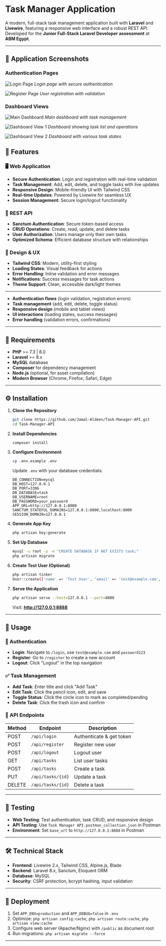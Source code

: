 # Task Manager Application

A modern, full-stack task management application built with **Laravel** and **Livewire**, featuring a responsive web interface and a robust REST API. Developed for the **Junior Full-Stack Laravel Developer assessment** at **ABM Egypt**.

---

## 📸 Application Screenshots

### Authentication Pages
![Login Page](screenshots/login.png)
*Login page with secure authentication*

![Register Page](screenshots/register.png)
*User registration with validation*

### Dashboard Views
![Main Dashboard](screenshots/dashboard.png)
*Main dashboard with task management*

![Dashboard View 1](screenshots/dashboard1.png)
*Dashboard showing task list and operations*

![Dashboard View 2](screenshots/dashboard2.png)
*Dashboard with various task states*


## 🚀 Features

### 🖥️ Web Application
- **Secure Authentication**: Login and registration with real-time validation
- **Task Management**: Add, edit, delete, and toggle tasks with live updates
- **Responsive Design**: Mobile-friendly UI with Tailwind CSS
- **Real-time Updates**: Powered by Livewire for seamless UX
- **Session Management**: Secure login/logout functionality

### 📡 REST API
- **Sanctum Authentication**: Secure token-based access
- **CRUD Operations**: Create, read, update, and delete tasks
- **User Authorization**: Users manage only their own tasks
- **Optimized Schema**: Efficient database structure with relationships

### 🎨 Design & UX
- **Tailwind CSS**: Modern, utility-first styling
- **Loading States**: Visual feedback for actions
- **Error Handling**: Inline validation and error messages
- **Notifications**: Success messages for task actions
- **Theme Support**: Clean, accessible dark/light themes

---

- **Authentication flows** (login validation, registration errors)
- **Task management** (add, edit, delete, toggle status)
- **Responsive design** (mobile and tablet views)
- **UI interactions** (loading states, success messages)
- **Error handling** (validation errors, confirmations)

---

## 🧰 Requirements
- **PHP** >= 7.3 | 8.0
- **Laravel** >= 8.x
- **MySQL** database
- **Composer** for dependency management
- **Node.js** (optional, for asset compilation)
- **Modern Browser** (Chrome, Firefox, Safari, Edge)

---

## ⚙️ Installation

1. **Clone the Repository**
   ```bash
   git clone https://github.com/Jamal-Aldeen/Task-Manager-API.git
   cd Task-Manager-API
   ```

2. **Install Dependencies**
   ```bash
   composer install
   ```

3. **Configure Environment**
   ```bash
   cp .env.example .env
   ```
   Update `.env` with your database credentials:
   ```dotenv
   DB_CONNECTION=mysql
   DB_HOST=127.0.0.1
   DB_PORT=3306
   DB_DATABASE=task
   DB_USERNAME=root
   DB_PASSWORD=your_password
   APP_URL=http://127.0.0.1:8000
   SANCTUM_STATEFUL_DOMAINS=127.0.0.1:8000,localhost:8000
   SESSION_DOMAIN=127.0.0.1
   ```

4. **Generate App Key**
   ```bash
   php artisan key:generate
   ```

5. **Set Up Database**
   ```bash
   mysql -u root -p -e "CREATE DATABASE IF NOT EXISTS task;"
   php artisan migrate
   ```

6. **Create Test User (Optional)**
   ```bash
   php artisan tinker
   User::create(['name' => 'Test User', 'email' => 'test@example.com', 'password' => bcrypt('password123')]);
   ```

7. **Serve the Application**
   ```bash
   php artisan serve --host=127.0.0.1 --port=8888
   ```
   Visit: **http://127.0.0.1:8888**

---

## 🎯 Usage

### 🔐 Authentication
- **Login**: Navigate to `/login`, use `test@example.com` and `password123`
- **Register**: Go to `/register` to create a new account
- **Logout**: Click "Logout" in the top navigation

### ✅ Task Management
- **Add Task**: Enter title and click "Add Task"
- **Edit Task**: Click the pencil icon, edit, and save
- **Toggle Status**: Click the circle icon to mark as completed/pending
- **Delete Task**: Click the trash icon and confirm

### 📡 API Endpoints
| Method | Endpoint           | Description              |
|--------|--------------------|--------------------------|
| POST   | `/api/login`       | Authenticate & get token |
| POST   | `/api/register`    | Register new user        |
| POST   | `/api/logout`      | Logout user              |
| GET    | `/api/tasks`       | List user tasks          |
| POST   | `/api/tasks`       | Create a task            |
| PUT    | `/api/tasks/{id}`  | Update a task            |
| DELETE | `/api/tasks/{id}`  | Delete a task            |

---

## 🧪 Testing
- **Web Testing**: Test authentication, task CRUD, and responsive design
- **API Testing**: Use `Task Manager API.postman_collection.json` in Postman
- **Environment**: Set `base_url` to `http://127.0.0.1:8888` in Postman

---

## 🛠️ Technical Stack
- **Frontend**: Livewire 2.x, Tailwind CSS, Alpine.js, Blade
- **Backend**: Laravel 8.x, Sanctum, Eloquent ORM
- **Database**: MySQL
- **Security**: CSRF protection, bcrypt hashing, input validation

---

## 🚀 Deployment
1. Set `APP_ENV=production` and `APP_DEBUG=false` in `.env`
2. Optimize: `php artisan config:cache`, `php artisan route:cache`, `php artisan view:cache`
3. Configure web server (Apache/Nginx) with `/public` as document root
4. Run migrations: `php artisan migrate --force`


---
